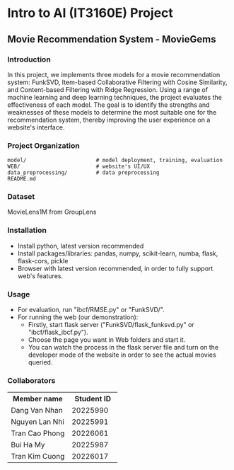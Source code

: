 # Intro to AI (IT3160E) Project 

## Movie Recommendation System - MovieGems

### Introduction
In this project, we implements three models for a movie recommendation system: FunkSVD, Item-based Collaborative Filtering with Cosine Similarity, and Content-based Filtering with Ridge Regression. Using a range of machine learning and deep learning techniques, the project evaluates the effectiveness of each model. The goal is to identify the strengths and weaknesses of these models to determine the most suitable one for the recommendation system, thereby improving the user experience on a website's interface.

### Project Organization
```
model/                      # model deployment, training, evaluation
WEB/                        # website's UI/UX
data_preprocessing/         # data preprocessing
README.md            
```
### Dataset
MovieLens1M from GroupLens
### Installation
- Install python, latest version recommended
- Install packages/libraries: pandas, numpy, scikit-learn, numba, flask, flask-cors, pickle
- Browser with latest version recommended, in order to fully support web's features.
### Usage
- For evaluation, run "ibcf/RMSE.py" or "FunkSVD/".
- For running the web (our demonstration):
  - Firstly, start flask server ("FunkSVD/flask_funksvd.py" or "ibcf/flask_ibcf.py").
  - Choose the page you want in Web folders and start it.
  - You can watch the process in the flask server file and turn on the developer mode of the website in order to see the actual movies queried.
### Collaborators
<table>
    <tbody>
        <tr>
            <th align="center">Member name</th>
            <th align="center">Student ID</th>
        </tr>
        <tr>
            <td>Dang Van Nhan</td>
            <td align="center"> 20225990&nbsp;&nbsp;&nbsp;</td>
        </tr>
        <tr>
            <td>Nguyen Lan Nhi</td>
            <td align="center"> 20225991&nbsp;&nbsp;&nbsp;</td>
        </tr>
        <tr>
            <td>Tran Cao Phong</td>
            <td align="center"> 20226061&nbsp;&nbsp;&nbsp;</td>
        </tr>
        <tr>
            <td>Bui Ha My</td>
            <td align="center"> 20225987&nbsp;&nbsp;&nbsp;</td>
        </tr>
        <tr>
            <td>Tran Kim Cuong</td>
            <td align="center"> 20226017&nbsp;&nbsp;&nbsp;</td>
        </tr>
    </tbody>
</table>
